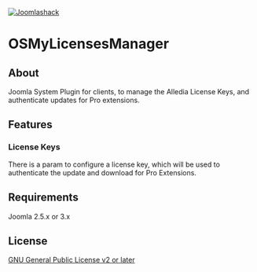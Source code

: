 [![Joomlashack](https://www.joomlashack.com/images/logo_circle_small.png)](https://www.joomlashack.com)

OSMyLicensesManager
===================

## About

Joomla System Plugin for clients, to manage the Alledia License Keys, and authenticate updates for Pro extensions.

## Features

### License Keys

There is a param to configure a license key, which will be used to authenticate the update and download
for Pro Extensions.

## Requirements

Joomla 2.5.x or 3.x

## License

[GNU General Public License v2 or later](http://www.gnu.org/copyleft/gpl.html)
